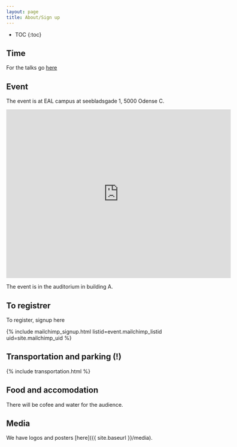 ```yaml
---
layout: page
title: About/Sign up
---
```


* TOC
{:toc}

Time
------------

For the talks go [here](talks.html)

Event
---------

The event is at EAL campus at seebladsgade 1, 5000 Odense C.

<iframe src="https://www.google.com/maps/embed?pb=!1m18!1m12!1m3!1d2265.3951633205165!2d10.377145315917003!3d55.40345798046134!2m3!1f0!2f0!3f0!3m2!1i1024!2i768!4f13.1!3m3!1m2!1s0x464cdffce26d61f5%3A0xb3c45d391e70236f!2sSeebladsgade+1%2C+5000+Odense+C!5e0!3m2!1sen!2sdk!4v1476866186128" width="600" height="450" frameborder="0" style="border:0" allowfullscreen></iframe>

The event is in the auditorium in building A.

To registrer
---------------

To register, signup here

{% include mailchimp_signup.html listid=event.mailchimp_listid uid=site.mailchimp_uid %}


Transportation and parking (!)
------------

{% include transportation.html %}

Food and accomodation
---------------------

There will be cofee and water for the audience.


Media
---------

We have logos and posters [here]({{ site.baseurl }}/media).
